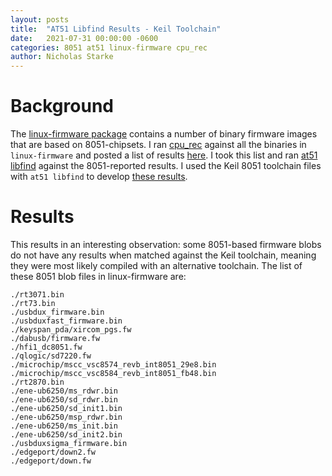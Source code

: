 ```yaml
---
layout: posts
title:  "AT51 Libfind Results - Keil Toolchain"
date:   2021-07-31 00:00:00 -0600
categories: 8051 at51 linux-firmware cpu_rec
author: Nicholas Starke
---
```


# Background

The [linux-firmware package](https://git.kernel.org/pub/scm/linux/kernel/git/firmware/linux-firmware.git) contains a number of binary firmware images that are based on 8051-chipsets. I ran [cpu_rec](https://github.com/airbus-seclab/cpu_rec) against all the binaries in `linux-firmware` and posted a list of results [here](https://gist.github.com/nstarke/771f76801e92e5c46508a9a61888920d).  I took this list and ran [at51 libfind](https://github.com/8051Enthusiast/at51) against the 8051-reported results.  I used the Keil 8051 toolchain files with `at51 libfind` to develop [these results](https://github.com/nstarke/at51-libfind-linux-firmware-results).  

# Results

This results in an interesting observation: some 8051-based firmware blobs do not have any results when matched against the Keil toolchain, meaning they were most likely compiled with an alternative toolchain.  The list of these 8051 blob files in linux-firmware are:

```
./rt3071.bin
./rt73.bin
./usbdux_firmware.bin
./usbduxfast_firmware.bin
./keyspan_pda/xircom_pgs.fw
./dabusb/firmware.fw
./hfi1_dc8051.fw
./qlogic/sd7220.fw
./microchip/mscc_vsc8574_revb_int8051_29e8.bin
./microchip/mscc_vsc8584_revb_int8051_fb48.bin
./rt2870.bin
./ene-ub6250/ms_rdwr.bin
./ene-ub6250/sd_rdwr.bin
./ene-ub6250/sd_init1.bin
./ene-ub6250/msp_rdwr.bin
./ene-ub6250/ms_init.bin
./ene-ub6250/sd_init2.bin
./usbduxsigma_firmware.bin
./edgeport/down2.fw
./edgeport/down.fw
```